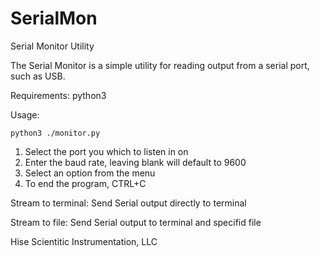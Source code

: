 # SerialMon
Serial Monitor Utility

The Serial Monitor is a simple utility for reading output from a serial port, such as USB.

Requirements:
	python3


Usage:
```
python3 ./monitor.py
```

1. Select the port you which to listen in on
2. Enter the baud rate, leaving blank will default to 9600
3. Select an option from the menu
4. To end the program, CTRL+C

Stream to terminal:
Send Serial output directly to terminal

Stream to file:
Send Serial output to terminal and specifid file

Hise Scientitic Instrumentation, LLC
